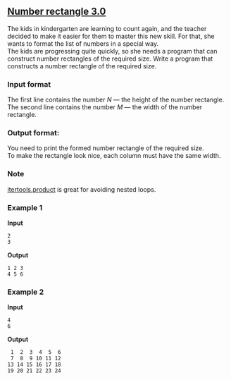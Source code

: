 ## [Number rectangle 3.0](../../../solutions/3.4/34_k.py)

The kids in kindergarten are learning to count again, and the teacher decided to make it easier for them to master this new skill. For that, she wants to format the list of numbers in a special way.\
The kids are progressing quite quickly, so she needs a program that can construct number rectangles of the required size. Write a program that constructs a number rectangle of the required size.

### Input format

The first line contains the number $N$ — the height of the number rectangle.\
The second line contains the number $M$ — the width of the number rectangle.

### Output format:

You need to print the formed number rectangle of the required size.\
To make the rectangle look nice, each column must have the same width.

### Note

[itertools.product](https://docs.python.org/3/library/itertools.html#itertools.product) is great for avoiding nested loops.

### Example 1

__Input__
```plaintext
2
3
```

__Output__
```plaintext
1 2 3
4 5 6
```

### Example 2

__Input__
```plaintext
4
6
```

__Output__
```plaintext
 1  2  3  4  5  6
 7  8  9 10 11 12
13 14 15 16 17 18
19 20 21 22 23 24
```